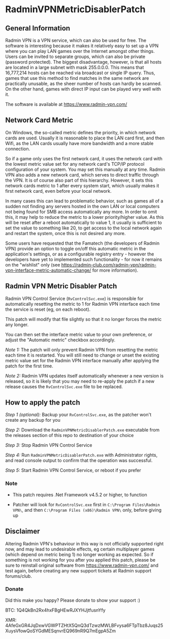 # RadminVPNMetricDisablerPatch

## General Information
Radmin VPN is a VPN service, which can also be used for free. The software is interesting because it makes it relatively easy to set up a VPN where you can play LAN games over the Internet amongst other things. Users can be invited to separate groups, which can also be private (password protected). The biggest disadvantage, however, is that all hosts are located in a large subnet with mask 255.0.0.0. This means that 16,777,214 hosts can be reached via broadcast or single IP query. Thus, games that use this method to find matches in the same network are practically unusable, as the sheer number of hosts can hardly be scanned. On the other hand, games with direct IP input can be played very well with it.

The software is available at https://www.radmin-vpn.com/

## Network Card Metric
On Windows, the so-called metric defines the priority, in which network cards are used. Usually it is reasonable to place the LAN card first, and then Wifi, as the LAN cards usually have more bandwidth and a more stable connection.

So if a game only uses the first network card, it uses the network card with the lowest metric value set for any network card's TCP/IP protocol configuration of your system. You may set this manually at any time. Radmin VPN also adds a new network card, which serves to direct traffic through the VPN. It is of course also part of this hierarchy. However, it sets this network cards metric to 1 after every system start, which usually makes it first network card, even before your local network.

In many cases this can lead to problematic behavior, such as games all of a sudden not finding any servers hosted in the own LAN or local computers not being found for SMB access automatically any more. In order to omit this, it may help to reduce the metric to a lower priority/higher value. As this will be reset after a reboot automatically to value 1, it usually is sufficient to set the value to something like 20, to get access to the local network again and restart the system, once this is not desired any more.

Some users have requested that the Famatech (the developers of Radmin VPN) provide an option to toggle on/off this automatic metric in the application's settings, or as a configurable registry entry - however the developers have yet to implemented such functionality - for now it remains on the "wishlist" only (see https://radmin-club.com/radmin-vpn/radmin-vpn-interface-metric-automatic-change/ for more information).

## Radmin VPN Metric Disabler Patch
Radmin VPN Control Service (`RvControlSvc.exe`)  is responsible for automatically resetting the metric to 1 for Radmin VPN interface each time the service is reset (eg, on each reboot).

This patch will modify that file slightly so that it no longer forces the metric any longer.

You can then set the interface metric value to your own preference, or adjust the "Automatic metric" checkbox accordingly.

*Note 1:* The patch will only prevent Radmin VPN from resetting the metric each time it is restarted. You will still need to change or unset the existing metric value set for the Radmin VPN interface manually after applying the patch for the first time.

*Note 2:* Radmin VPN updates itself automatically whenever a new version is released, so it is likely that you may need to re-apply the patch if a new release causes the `RvControlSvc.exe` file to be replaced.

## How to apply the patch
*Step 1 (optional):* Backup your `RvControlSvc.exe`, as the patcher won't create any backup for you

*Step 2:* Download the `RadminVPNMetricDisablerPatch.exe` executable from the releases section of this repo to destination of your choice

*Step 3:* Stop Radmin VPN Control Service

*Step 4:* Run `RadminVPNMetricDisablerPatch.exe` with Administrator rights, and read console output to confirm that the operation was successful.

*Step 5:* Start Radmin VPN Control Service, or reboot if you prefer

### Note
- This patch requires .Net Framework v4.5.2 or higher, to function

- Patcher will look for `RvControlSvc.exe` first in `C:\Program Files\Radmin VPN\`, and then `C:\Program Files (x86)\Radmin VPN\` only, before giving up

## Disclaimer
Altering Radmin VPN's behaviour in this way is not officially supported right now, and may lead to undesirable effects, eg certain multiplayer games (which depend on metric being 1) no longer working as expected. So if something is not working for you after you applied this patch, please be sure to reinstall original software from https://www.radmin-vpn.com/ and test again, before creating any new support tickets at Radmin support forums/club.

### Donate
Did this make you happy? Please donate to show your support :)

BTC: 1Q4QkBn2Rx4hxFBgHEwRJXYHJjtfusnYfy

XMR: 4AfeGxGR4JqDxwVGWPTZHtX5QnQ3dTzwzMWLBFvysa6FTpTbz8Juqs25XuysVfowQoSYGdMESqnvrEQ969nR9Q7mEgpA5Zm
